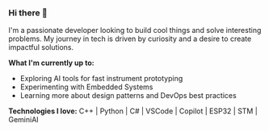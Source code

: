 ### Hi there 👋

I'm a passionate developer looking to build cool things and solve interesting problems. My journey in tech is driven by curiosity and a desire to create impactful solutions.

**What I'm currently up to:**
* Exploring AI tools for fast instrument prototyping
* Experimenting with Embedded Systems
* Learning more about design patterns and DevOps best practices

**Technologies I love:**
C++ | Python | C# | VSCode | Copilot | ESP32 | STM | GeminiAI
